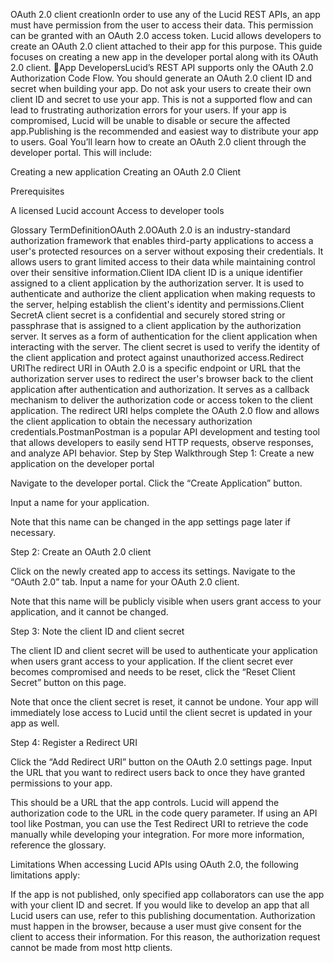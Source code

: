  
















OAuth 2.0 client creationIn order to use any of the Lucid REST APIs, an app must have permission from the user to access their data. This permission can be granted with an OAuth 2.0 access token. Lucid allows developers to create an OAuth 2.0 client attached to their app for this purpose. This guide focuses on creating a new app in the developer portal along with its OAuth 2.0 client.
🚧App DevelopersLucid’s REST API supports only the OAuth 2.0 Authorization Code Flow.
You should generate an OAuth 2.0 client ID and secret when building your app.
Do not ask your users to create their own client ID and secret to use your app. This is not a supported flow and can lead to frustrating authorization errors for your users. If your app is compromised, Lucid will be unable to disable or secure the affected app.Publishing is the recommended and easiest way to distribute your app to users.
Goal
You’ll learn how to create an OAuth 2.0 client through the developer portal.
This will include:

Creating a new application
Creating an OAuth 2.0 Client

Prerequisites

A licensed Lucid account
Access to developer tools

Glossary
TermDefinitionOAuth 2.0OAuth 2.0 is an industry-standard authorization framework that enables third-party applications to access a user's protected resources on a server without exposing their credentials. It allows users to grant limited access to their data while maintaining control over their sensitive information.Client IDA client ID is a unique identifier assigned to a client application by the authorization server. It is used to authenticate and authorize the client application when making requests to the server, helping establish the client's identity and permissions.Client SecretA client secret is a confidential and securely stored string or passphrase that is assigned to a client application by the authorization server. It serves as a form of authentication for the client application when interacting with the server. The client secret is used to verify the identity of the client application and protect against unauthorized access.Redirect URIThe redirect URI in OAuth 2.0 is a specific endpoint or URL that the authorization server uses to redirect the user's browser back to the client application after authentication and authorization. It serves as a callback mechanism to deliver the authorization code or access token to the client application. The redirect URI helps complete the OAuth 2.0 flow and allows the client application to obtain the necessary authorization credentials.PostmanPostman is a popular API development and testing tool that allows developers to easily send HTTP requests, observe responses, and analyze API behavior.
Step by Step Walkthrough
Step 1: Create a new application on the developer portal

Navigate to the developer portal.
Click the “Create Application” button.



Input a name for your application.

Note that this name can be changed in the app settings page later if necessary.




Step 2: Create an OAuth 2.0 client

Click on the newly created app to access its settings.
Navigate to the “OAuth 2.0” tab.
Input a name for your OAuth 2.0 client.

Note that this name will be publicly visible when users grant access to your application, and it cannot be changed.




Step 3: Note the client ID and client secret

The client ID and client secret will be used to authenticate your application when users grant access to your application.
If the client secret ever becomes compromised and needs to be reset, click the “Reset Client Secret” button on this page.

Note that once the client secret is reset, it cannot be undone. Your app will immediately lose access to Lucid until the client secret is updated in your app as well.




Step 4: Register a Redirect URI

Click the “Add Redirect URI” button on the OAuth 2.0 settings page.
Input the URL that you want to redirect users back to once they have granted permissions to your app.

This should be a URL that the app controls. Lucid will append the authorization code to the URL in the code query parameter.
If using an API tool like Postman, you can use the Test Redirect URI to retrieve the code manually while developing your integration.
For more more information, reference the glossary.




Limitations
When accessing Lucid APIs using OAuth 2.0, the following limitations apply:

If the app is not published, only specified app collaborators can use the app with your client ID and secret. If you would like to develop an app that all Lucid users can use, refer to this publishing documentation.
Authorization must happen in the browser, because a user must give consent for the client to access their information. For this reason, the authorization request cannot be made from most http clients.
